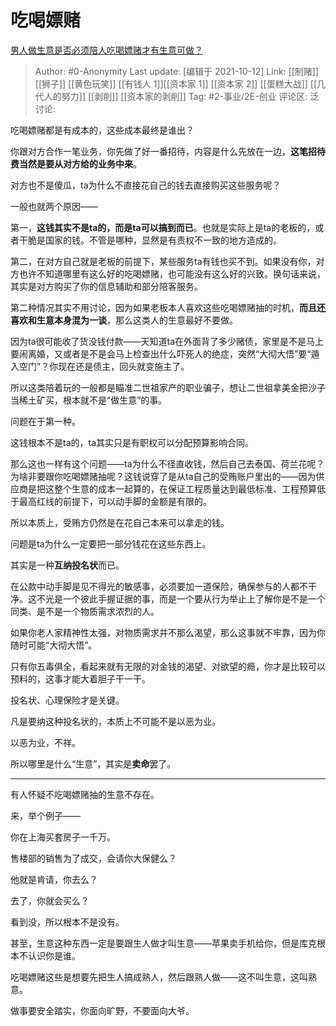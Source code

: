 # 吃喝嫖赌
[男人做生意是否必须陪人吃喝嫖赌才有生意可做？](https://www.zhihu.com/question/283303767/answer/2022524207)

> Author: #0-Anonymity
> Last update: [编辑于 2021-10-12]
> Link: [[制赌]] [[狮子]] [[黄色玩笑]] [[有钱人 1]][[资本家 1]] [[资本家 2]] [[蛋糕大战]] [[几代人的努力]] [[剥削]] [[资本家的剥削]]
> Tag: #2-事业/2E-创业
> 评论区:
> 泛讨论:

吃喝嫖赌都是有成本的，这些成本最终是谁出？

你跟对方合作一笔业务，你先做了好一番招待，内容是什么先放在一边，**这笔招待费当然是要从对方给的业务中来**。

对方也不是傻瓜，ta为什么不直接花自己的钱去直接购买这些服务呢？

一般也就两个原因——

第一，**这钱其实不是ta的，而是ta可以搞到而已**。也就是实际上是ta的老板的，或者干脆是国家的钱。不管是哪种，显然是有责权不一致的地方造成的。

第二，在对方自己就是老板的前提下，某些服务ta有钱也买不到。如果没有你，对方也许不知道哪里有这么好的吃喝嫖赌，也可能没有这么好的兴致。换句话来说，其实是对方购买了你的信息辅助和部分陪客服务。

第二种情况其实不用讨论，因为如果老板本人喜欢这些吃喝嫖赌抽的时机，**而且还喜欢和生意本身混为一谈**，那么这类人的生意最好不要做。

因为ta很可能收了货没钱付款——天知道ta在外面背了多少赌债，家里是不是马上要闹离婚，又或者是不是会马上检查出什么吓死人的绝症，突然“大彻大悟”要“遁入空门”？你现在还是债主，回头就变施主了。

所以这类陪着玩的一般都是瞄准二世祖家产的职业骗子，想让二世祖拿美金把沙子当稀土矿买，根本就不是“做生意”的事。

问题在于第一种。

这钱根本不是ta的，ta其实只是有职权可以分配预算影响合同。

那么这也一样有这个问题——ta为什么不径直收钱，然后自己去泰国、荷兰花呢？为啥非要跟你吃喝嫖赌抽呢？这钱说穿了是从ta自己的受贿账户里出的——因为供应商是把这整个生意的成本一起算的，在保证工程质量达到最低标准、工程预算低于最高红线的前提下，可以动手脚的金额是有限的。

所以本质上，受贿方仍然是在花自己本来可以拿走的钱。

问题是ta为什么一定要把一部分钱花在这些东西上。

其实是一种**互纳投名状**而已。

在公款中动手脚是见不得光的敏感事，必须要加一道保险，确保参与的人都不干净。这不光是一个彼此手握证据的事，而是一个要从行为举止上了解你是不是一个同类、是不是一个物质需求浓烈的人。

如果你老人家精神性太强，对物质需求并不那么渴望，那么这事就不牢靠，因为你随时可能“大彻大悟”。

只有你五毒俱全，看起来就有无限的对金钱的渴望、对欲望的瘾，你才是比较可以预料的，这事才能大着胆子干一干。

投名状、心理保险才是关键。

凡是要纳这种投名状的，本质上不可能不是以恶为业。

以恶为业，不祥。

所以哪里是什么“生意”，其实是**卖命**罢了。

---

有人怀疑不吃喝嫖赌抽的生意不存在。

来，举个例子——

你在上海买套房子一千万。

售楼部的销售为了成交，会请你大保健么？

他就是肯请，你去么？

去了，你就会买么？

看到没，所以根本不是没有。

甚至，生意这种东西一定是要跟生人做才叫生意——苹果卖手机给你，但是库克根本不认识你是谁。

吃喝嫖赌这些是想要先把生人搞成熟人，然后跟熟人做——这不叫生意，这叫熟意。

做事要安全踏实，你面向旷野，不要面向大爷。
